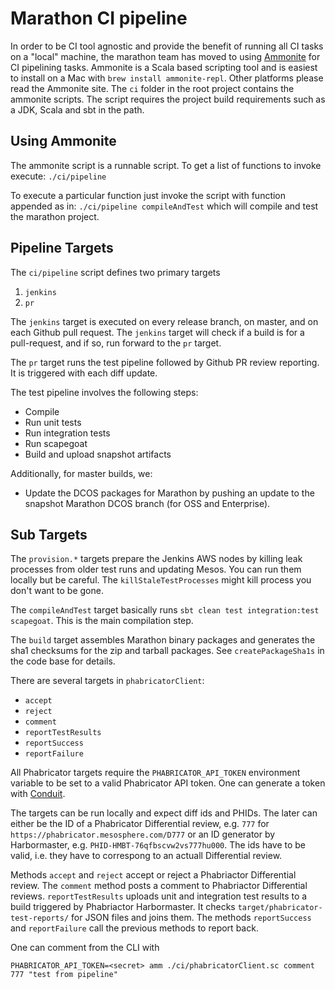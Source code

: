 # Marathon CI pipeline

In order to be CI tool agnostic and provide the benefit of running all CI tasks
on a "local" machine, the marathon team has moved to using [Ammonite](http://www.lihaoyi.com/Ammonite/)
for CI pipelining tasks.   Ammonite is a Scala based scripting tool and is
easiest to install on a Mac with `brew install ammonite-repl`.  Other platforms
please read the Ammonite site.   The `ci` folder in the root project contains
the ammonite scripts.   The script requires the project build requirements such
as a JDK, Scala and sbt in the path.


## Using Ammonite

The ammonite script is a runnable script.  To get a list of functions to invoke execute: `./ci/pipeline`

To execute a particular function just invoke the script with function appended as in:
`./ci/pipeline compileAndTest` which will compile and test the marathon project.

## Pipeline Targets

The `ci/pipeline` script defines two primary targets

1. `jenkins`
2. `pr`

The `jenkins` target is executed on every release branch, on master, and on each Github pull request. The `jenkins`
target will check if a build is for a pull-request, and if so, run forward to the `pr` target.

The `pr` target runs the test pipeline followed by Github PR review reporting. It is triggered with each diff
update.

The test pipeline involves the following steps:

* Compile
* Run unit tests
* Run integration tests
* Run scapegoat
* Build and upload snapshot artifacts

Additionally, for master builds, we:

* Update the DCOS packages for Marathon by pushing an update to the snapshot Marathon DCOS branch (for OSS and
  Enterprise).

## Sub Targets

The `provision.*` targets prepare the Jenkins AWS nodes by killing leak
processes from older test runs and updating Mesos. You can run them locally but
be careful. The `killStaleTestProcesses` might kill process you don't want to be
gone.

The `compileAndTest` target basically runs `sbt clean test integration:test
scapegoat`. This is the main compilation step.

The `build` target assembles Marathon binary packages and generates the
sha1 checksums for the zip and tarball packages. See `createPackageSha1s` in the
code base for details.

There are several targets in `phabricatorClient`:

  * `accept`
  * `reject`
  * `comment`
  * `reportTestResults`
  * `reportSuccess`
  * `reportFailure`

All Phabricator targets require the `PHABRICATOR_API_TOKEN` environment variable
to be set to a valid Phabricator API token. One can generate a token with
[Conduit](https://phabricator.mesosphere.com/conduit/login/).

The targets can be run locally and expect diff ids and PHIDs. The later can
either be the ID of a Phabricator Differential review, e.g. `777` for
`https://phabricator.mesosphere.com/D777` or an ID generator by Harbormaster,
e.g. `PHID-HMBT-76qfbscvw2vs777hu000`. The ids have to be valid, i.e. they have
to correspong to an actuall Differential review.

Methods `accept` and `reject` accept or reject a Phabriactor Differential review.
The `comment` method posts a comment to Phabriactor Differential reviews.
`reportTestResults` uploads unit and integration test results to a build
triggered by Phabriactor Harbormaster. It checks `target/phabricator-test-reports/`
for JSON files and joins them. The methods `reportSuccess` and `reportFailure`
call the previous methods to report back.

One can comment from the CLI with
```
PHABRICATOR_API_TOKEN=<secret> amm ./ci/phabricatorClient.sc comment 777 "test from pipeline"
```
